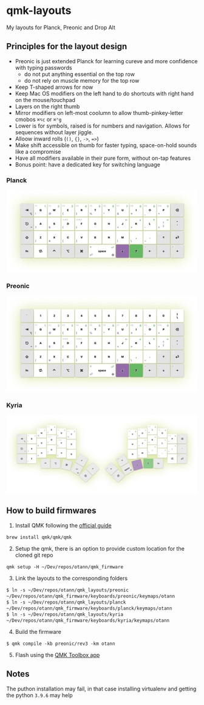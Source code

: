 # qmk-layouts

My layouts for Planck, Preonic and Drop Alt

## Principles for the layout design

- Preonic is just extended Planck for learning cureve and more confidence with typing passwords
  - do not put anything essential on the top row
  - do not rely on muscle memory for the top row
- Keep T-shaped arrows for now
- Keep Mac OS modifiers on the left hand to do shortcuts with right hand on the mouse/touchpad
- Layers on the right thumb
- Mirror modifiers on left-most coolumn to allow thumb-pinkey-letter cmobos `⌘⌥c` or `⌘⌃g`
- Lower is for symbols, raised is for numbers and navigation. Allows for sequences without layer jiggle.
- Alloow inward rolls (`()`, `{}`, `->`, `=>`)
- Make shift accessible on thumb for faster typing, space-on-hold sounds like a compromise
- Have all modifiers available in their pure form, without on-tap features
- Bonus point: have a dedicated key for switching language

### Planck

![planck](/planck/wallpaper.png)

### Preonic

![preonic](/preonic/wallpaper.png)

### Kyria

![kyria](/kyria/wallpaper.png)

## How to build firmwares

1. Install QMK following the [official guide](https://docs.qmk.fm/#/newbs_getting_started)
```shell
brew install qmk/qmk/qmk

```
2. Setup the qmk, there is an option to provide custom location for the cloned git repo
```shell
qmk setup -H ~/Dev/repos/otann/qmk_firmware

```

3. Link the layouts to the corresponding folders
```
$ ln -s ~/Dev/repos/otann/qmk_layouts/preonic ~/Dev/repos/otann/qmk_firmware/keyboards/preonic/keymaps/otann
$ ln -s ~/Dev/repos/otann/qmk_layouts/planck ~/Dev/repos/otann/qmk_firmware/keyboards/planck/keymaps/otann
$ ln -s ~/Dev/repos/otann/qmk_layouts/kyria ~/Dev/repos/otann/qmk_firmware/keyboards/kyria/keymaps/otann
```

4. Build the firmware
```shell
$ qmk compile -kb preonic/rev3 -km otann

```

5. Flash using the [QMK Toolbox app](https://github.com/qmk/qmk_toolbox/releases)


## Notes

The puthon installation may fail, in that case installing virtualenv and getting the python `3.9.6` may help